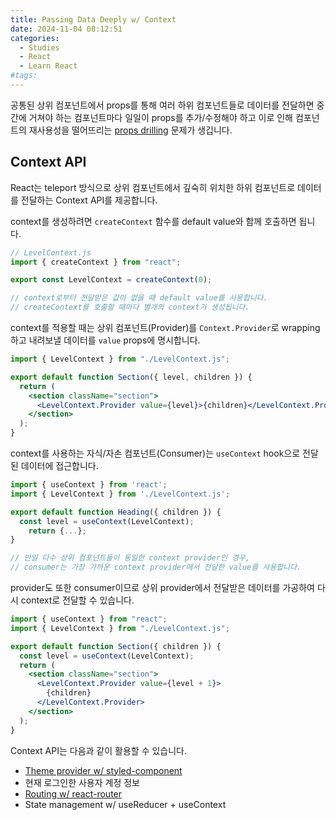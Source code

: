 ```yaml
---
title: Passing Data Deeply w/ Context
date: 2024-11-04 08:12:51
categories:
  - Studies
  - React
  - Learn React
#tags:
---
```

공통된 상위 컴포넌트에서 props를 통해 여러 하위 컴포넌트들로 데이터를 전달하면 중간에 거쳐야 하는 컴포넌트마다 일일이 props를 추가/수정해야 하고 이로 인해 컴포넌트의 재사용성을 떨어뜨리는 [props drilling](../../patterns/container_presenter.md#props-drilling) 문제가 생깁니다.

## Context API

React는 teleport 방식으로 상위 컴포넌트에서 깊숙히 위치한 하위 컴포넌트로 데이터를 전달하는 Context API를 제공합니다.

context를 생성하려면 `createContext` 함수를 default value와 함께 호출하면 됩니다.

```jsx
// LevelContext.js
import { createContext } from "react";

export const LevelContext = createContext(0);

// context로부터 전달받은 값이 없을 때 default value를 사용합니다.
// createContext를 호출할 때마다 별개의 context가 생성됩니다.
```

context를 적용할 때는 상위 컴포넌트(Provider)를 `Context.Provider`로 wrapping 하고 내려보낼 데이터를 `value` props에 명시합니다.

```jsx
import { LevelContext } from "./LevelContext.js";

export default function Section({ level, children }) {
  return (
    <section className="section">
      <LevelContext.Provider value={level}>{children}</LevelContext.Provider>
    </section>
  );
}
```

context를 사용하는 자식/자손 컴포넌트(Consumer)는 `useContext` hook으로 전달된 데이터에 접근합니다.

```jsx
import { useContext } from 'react';
import { LevelContext } from './LevelContext.js';

export default function Heading({ children }) {
  const level = useContext(LevelContext);
	return {...};
}

// 만일 다수 상위 컴포넌트들이 동일한 context provider인 경우,
// consumer는 가장 가까운 context provider에서 전달한 value를 사용합니다.
```

provider도 또한 consumer이므로 상위 provider에서 전달받은 데이터를 가공하여 다시 context로 전달할 수 있습니다.

```jsx
import { useContext } from "react";
import { LevelContext } from "./LevelContext.js";

export default function Section({ children }) {
  const level = useContext(LevelContext);
  return (
    <section className="section">
      <LevelContext.Provider value={level + 1}>
        {children}
      </LevelContext.Provider>
    </section>
  );
}
```

Context API는 다음과 같이 활용할 수 있습니다.

- [Theme provider w/ styled-component](https://styled-components.com/docs/advanced#theming)
- 현재 로그인한 사용자 계정 정보
- [Routing w/ react-router](https://reactrouter.com/en/main/routers/create-browser-router)
- State management w/ useReducer + useContext
